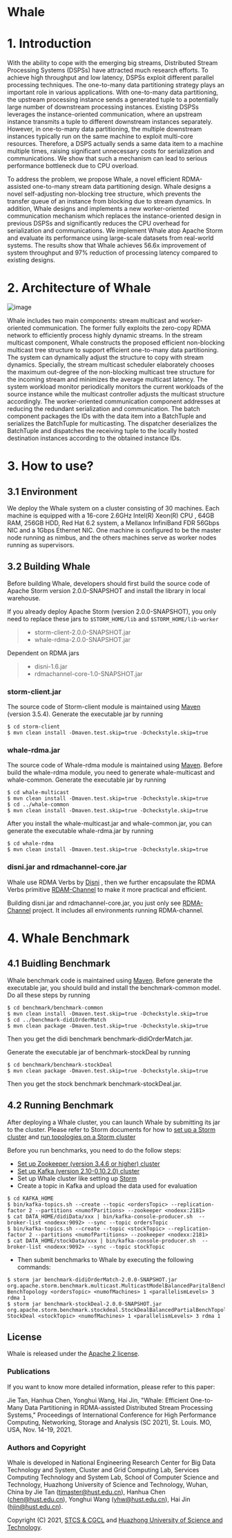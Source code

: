 # Whale

# 1. Introduction
With the ability to cope with the emerging big streams, Distributed Stream Processing Systems (DSPSs) have attracted much research efforts. 
To achieve high throughput and low latency, DSPSs exploit different parallel processing techniques. 
The one-to-many data partitioning strategy plays an important role in various applications. 
With one-to-many data partitioning, the upstream processing instance sends a generated tuple to a potentially large number of downstream processing instances. 
Existing DSPSs leverages the instance-oriented communication, where an upstream instance transmits a tuple to different downstream instances separately. 
However, in one-to-many data partitioning, the multiple downstream instances typically run on the same machine to exploit multi-core resources. 
Therefore,  a DSPS actually sends a same data item to a machine multiple times, raising significant unnecessary costs for serialization and communications. 
We show that such a mechanism can lead to serious performance bottleneck due to CPU overload. 

To address the problem, we propose Whale, a novel efficient RDMA-assisted one-to-many stream data partitioning design. Whale designs a novel self-adjusting non-blocking tree structure, which prevents the transfer queue of an instance from blocking due to stream dynamics. In addition, Whale designs and implements a new worker-oriented communication mechanism which replaces the instance-oriented design in previous DSPSs and significantly reduces the CPU overhead for serialization and communications. We implement Whale atop Apache Storm and evaluate its performance using large-scale datasets from real-world systems. The results show that Whale achieves 56.6x improvement of system throughput and 97% reduction of processing latency compared to existing designs.

# 2. Architecture of Whale
![image](https://github.com/Whale2021/Whale/blob/master/images/Whale_architecture.png)

Whale includes two main components: stream multicast and worker-oriented communication. The former fully exploits the zero-copy RDMA network to efficiently process highly dynamic streams. 
In the stream multicast component, Whale constructs the proposed efficient non-blocking multicast tree structure to support efficient one-to-many data partitioning. The system can dynamically adjust the structure to copy with stream dynamics. Specially, the stream multicast scheduler elaborately chooses the maximum out-degree of the non-blocking multicast tree structure for the incoming stream and minimizes the average multicast latency. The system workload monitor periodically monitors the current workloads of the source instance while the multicast controller adjusts the multicast structure accordingly. The worker-oriented communication component addresses at reducing the redundant serialization and communication. The batch component packages the IDs with the data item into a BatchTuple and serializes the BatchTuple for multicasting. The dispatcher deserializes the BatchTuple and dispatches the receiving tuple to the locally hosted destination instances according to the obtained instance IDs.

# 3. How to use?
## 3.1 Environment
We deploy the Whale system on a cluster consisting of 30 machines. Each machine is equipped with a 16-core 2.6GHz Intel(R) Xeon(R) CPU , 64GB RAM, 256GB HDD, Red Hat 6.2 system, a Mellanox InfiniBand FDR 56Gbps NIC and a 1Gbps Ethernet NIC. One machine is configured to be the master node running as nimbus, and the others machines serve as worker nodes running as supervisors.

## 3.2 Building Whale
Before building Whale, developers should first build the source code of Apache Storm version 2.0.0-SNAPSHOT and install the library in local warehouse.

If you already deploy Apache Storm (version 2.0.0-SNAPSHOT), you only need to replace these jars to `$STORM_HOME/lib` and `$STORM_HOME/lib-worker`
> * storm-client-2.0.0-SNAPSHOT.jar
> * whale-rdma-2.0.0-SNAPSHOT.jar

Dependent on RDMA jars
> * disni-1.6.jar
> * rdmachannel-core-1.0-SNAPSHOT.jar

### storm-client.jar
The source code of Storm-client module is maintained using [Maven](http://maven.apache.org/) (version 3.5.4). Generate the executable jar by running
```
$ cd storm-client
$ mvn clean install -Dmaven.test.skip=true -Dcheckstyle.skip=true
```

### whale-rdma.jar
The source code of Whale-rdma module is maintained using [Maven](http://maven.apache.org/). Before build the whale-rdma module, you need to generate whale-multicast and whale-common. Generate the executable jar by running
```
$ cd whale-multicast
$ mvn clean install -Dmaven.test.skip=true -Dcheckstyle.skip=true
$ cd ../whale-common
$ mvn clean install -Dmaven.test.skip=true -Dcheckstyle.skip=true
```
After you install the whale-multicast.jar and whale-common.jar, you can generate the executable whale-rdma.jar by running
```
$ cd whale-rdma
$ mvn clean install -Dmaven.test.skip=true -Dcheckstyle.skip=true
```

### disni.jar and rdmachannel-core.jar
Whale use RDMA Verbs by [Disni](https://github.com/zrlio/disni) , then we further encapsulate the RDMA Verbs primitive [RDAM-Channel](https://github.com/Whale2021/RDMAChannel) to make it more practical and efficient.

Building disni.jar and rdmachannel-core.jar, you just only see [RDMA-Channel](https://github.com/Whale2021/RDMAChannel) project. It includes all environments running RDMA-channel.

# 4. Whale Benchmark
## 4.1 Buidling Benchmark
Whale benchmark code is maintained using [Maven](http://maven.apache.org/). Before generate the executable jar, you should build and install the benchmark-common model. Do all these steps by running
```
$ cd benchmark/benchmark-common
$ mvn clean install -Dmaven.test.skip=true -Dcheckstyle.skip=true
$ cd ../benchmark-didiOrderMatch
$ mvn clean package -Dmaven.test.skip=true -Dcheckstyle.skip=true
```
Then you get the didi benchmark benchmark-didiOrderMatch.jar.

Generate the executable jar of benchmark-stockDeal by running 
```
$ cd benchmark/benchmark-stockDeal
$ mvn clean package -Dmaven.test.skip=true -Dcheckstyle.skip=true
```

Then you get the stock benchmark benchmark-stockDeal.jar.

## 4.2 Running Benchmark
After deploying a Whale cluster, you can launch Whale by submitting its jar to the cluster. Please refer to Storm documents for how to
[set up a Storm cluster](https://storm.apache.org/documentation/Setting-up-a-Storm-cluster.html) and [run topologies on a Storm cluster](https://storm.apache.org/documentation/Running-topologies-on-a-production-cluster.html)

Before you run benchmarks, you need to do the follow steps:
* [Set up Zookeeper (version 3.4.6 or higher) cluster](https://zookeeper.apache.org/doc/r3.4.6/index.html)
* [Set up Kafka (version 2.10-0.10.2.0) cluster](https://kafka.apache.org/0102/documentation.html)
* Set up Whale cluster like setting up [Storm](https://storm.apache.org/documentation/Setting-up-a-Storm-cluster.html)
* Create a topic in Kafka and upload the data used for evaluation
```
$ cd KAFKA_HOME
$ bin/kafka-topics.sh --create --topic <ordersTopic> --replication-factor 2 --partitions <numofParitions> --zookeeper <nodexx:2181>
$ cat DATA_HOME/didiData/xxx | bin/kafka-console-producer.sh  --broker-list <nodexx:9092> --sync --topic ordersTopic
$ bin/kafka-topics.sh --create --topic <stockTopic> --replication-factor 2 --partitions <numofPartitions> --zookeeper <nodexx:2181>
$ cat DATA_HOME/stockData/xxx | bin/kafka-console-producer.sh  --broker-list <nodexx:9092> --sync --topic stockTopic
```

* Then submit benchmarks to Whale by executing the following commands:
```
$ storm jar benchmark-didiOrderMatch-2.0.0-SNAPSHOT.jar org.apache.storm.benchmark.multicast.MulticastModelBalancedParitalBenchTopology BenchTopology <ordersTopic> <numofMachines> 1 <parallelismLevels> 3 rdma 1  
$ storm jar benchmark-stockDeal-2.0.0-SNAPSHOT.jar org.apache.storm.benchmark.stockdeal.StockDealBalancedPartialBenchTopology StockDeal <stockTopic> <numofMachines> 1 <parallelismLevels> 3 rdma 1
```

## License
Whale is released under the [Apache 2 license](http://www.apache.org/licenses/LICENSE-2.0.html).


### Publications
If you want to know more detailed information, please refer to this paper:

Jie Tan, Hanhua Chen, Yonghui Wang, Hai Jin, "Whale: Efficient One-to-Many Data Partitioning in RDMA-assisted Distributed Stream Processing Systems," Proceedings of International Conference for High Performance Computing, Networking, Storage and Analysis (SC 2021), St. Louis. MO, USA, Nov. 14-19, 2021. 

### Authors and Copyright
Whale is developed in National Engineering Research Center for Big Data Technology and System, Cluster and Grid Computing Lab, Services Computing Technology and System Lab, School of Computer Science and Technology, Huazhong University of Science and Technology, Wuhan, China by Jie Tan (tjmaster@hust.edu.cn), Hanhua Chen (chen@hust.edu.cn), Yonghui Wang (yhw@hust.edu.cn), Hai Jin (hjin@hust.edu.cn).

Copyright (C) 2021, [STCS & CGCL](grid.hust.edu.cn) and [Huazhong University of Science and Technology](www.hust.edu.cn).
